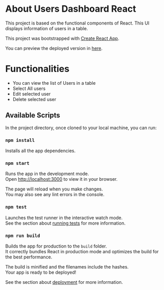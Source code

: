 # About Users Dashboard React

This project is based on the functional components of React. This UI displays information of users in a table.

This project was bootstrapped with [Create React App](https://github.com/facebook/create-react-app).

You can preview the deployed version in [here](https://users-dashboard-react.vercel.app/).

# Functionalities

- You can view the list of Users in a table
- Select All users
- Edit selected user
- Delete selected user

## Available Scripts

In the project directory, once cloned to your local machine, you can run:

### `npm install`

Installs all the app dependencies.

### `npm start`

Runs the app in the development mode.\
Open [http://localhost:3000](http://localhost:3000) to view it in your browser.

The page will reload when you make changes.\
You may also see any lint errors in the console.

### `npm test`

Launches the test runner in the interactive watch mode.\
See the section about [running tests](https://facebook.github.io/create-react-app/docs/running-tests) for more information.

### `npm run build`

Builds the app for production to the `build` folder.\
It correctly bundles React in production mode and optimizes the build for the best performance.

The build is minified and the filenames include the hashes.\
Your app is ready to be deployed!

See the section about [deployment](https://facebook.github.io/create-react-app/docs/deployment) for more information.
